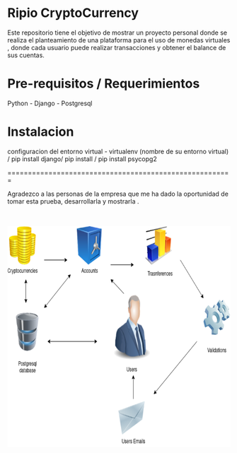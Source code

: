 Ripio CryptoCurrency
=======================================================

Este repositorio tiene el objetivo de mostrar un proyecto 
personal donde se realiza el planteamiento de una plataforma
para el uso de monedas virtuales , donde cada usuario puede
realizar transacciones y obtener el balance de sus cuentas.

Pre-requisitos / Requerimientos
=====================
Python - Django - Postgresql 

Instalacion
=============================

configuracion del entorno virtual - virtualenv (nombre de su entorno virtual) /
 pip install django/
 pip install /
 pip install psycopg2

=======================================================

Agradezco a las personas de la empresa  que
me ha dado la oportunidad de tomar esta prueba,
desarrollarla y mostrarla .



<br>
<br>


<img src="Ripio/images/Untitled Diagram(1).png" width="800" height="500">
